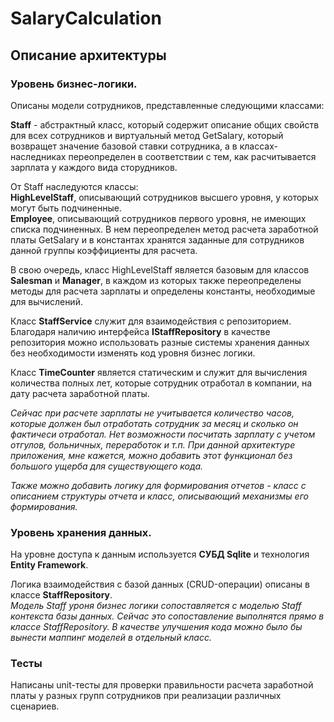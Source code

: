 # SalaryCalculation

## Описание архитектуры

### Уровень бизнес-логики.<br>

Описаны модели сотрудников, представленные следующими классами:<br>

**Staff** - абстрактный класс, который содержит описание общих свойств для всех сотрудников и виртуальный метод GetSalary, который возвращет значение базовой ставки сотрудника, а в классах-наследниках переопределен в соответствии с тем, как расчитывается зарплата у каждого вида сторудников.<br>

От Staff наследуются классы:<br>
**HighLevelStaff**, описывающий сотрудников высшего уровня, у которых могут быть подчиненные.<br>
**Employee**, описывающий сотрудников первого уровня, не имеющих списка подчиненных. В нем переопределен метод расчета заработной платы GetSalary и в константах хранятся заданные для сотрудников данной группы коэффициенты для расчета.<br>

В свою очередь, класс HighLevelStaff является базовым для классов **Salesman** и **Manager**, в каждом из которых также переопределены методы для расчета зарплаты и определены константы, необходимые для вычислений.<br>

Класс **StaffService** служит для взаимодействия с репозиторием.<br>
Благодаря наличию интерфейса **IStaffRepository** в качестве репозитория можно использовать разные системы хранения данных без необходимости изменять код уровня бизнес логики.<br>

Класс **TimeCounter** является статическим и служит для вычисления количества полных лет, которые сотрудник отработал в компании, на дату расчета заработной платы.<br>

*Сейчас при расчете зарплаты не учитывается количество часов, которые должен был отработать сотрудник за месяц и сколько он фактичеси отработал. Нет возможности посчитать зарплату с учетом отгулов, больничных, переработок и т.п. При данной архитектуре приложения, мне кажется, можно добавить этот функционал без большого ущерба для существующего кода.*<br>

*Также можно добавить логику для формирования отчетов - класс с описанием структуры отчета и класс, описывающий механизмы его формирования.*<br>


### Уровень хранения данных.

На уровне доступа к данным используется **СУБД Sqlite** и технология **Entity Framework**.<br>

Логика взаимодействия с базой данных (CRUD-операции) описаны в классе **StaffRepository**.<br>
*Модель Staff уроня бизнес логики сопоставляется с моделью Staff контекста базы данных. Сейчас это сопоставление выполнятся прямо в классе StaffRepository. В качестве улучшения кода можно было бы вынести маппинг моделей в отдельный класс.*


### Тесты
Написаны unit-тесты для проверки правильности расчета заработной платы у разных групп сотрудников при реализации различных сценариев.
